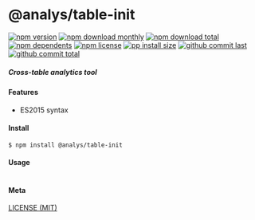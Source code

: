 # @analys/table-init

[![npm version][badge-npm-version]][url-npm]
[![npm download monthly][badge-npm-download-monthly]][url-npm]
[![npm download total][badge-npm-download-total]][url-npm]
[![npm dependents][badge-npm-dependents]][url-github]
[![npm license][badge-npm-license]][url-npm]
[![pp install size][badge-pp-install-size]][url-pp]
[![github commit last][badge-github-last-commit]][url-github]
[![github commit total][badge-github-commit-count]][url-github]

[//]: <> (Shields)
[badge-npm-version]: https://flat.badgen.net/npm/cell/@analys/table-init
[badge-npm-download-monthly]: https://flat.badgen.net/npm/dm/@analys/table-init
[badge-npm-download-total]:https://flat.badgen.net/npm/dt/@analys/table-init
[badge-npm-dependents]: https://flat.badgen.net/npm/dependents/@analys/table-init
[badge-npm-license]: https://flat.badgen.net/npm/license/@analys/table-init
[badge-pp-install-size]: https://flat.badgen.net/packagephobia/install/@analys/table-init
[badge-github-last-commit]: https://flat.badgen.net/github/last-commit/hoyeungw/analys
[badge-github-commit-count]: https://flat.badgen.net/github/commits/hoyeungw/analys

[//]: <> (Link)
[url-npm]: https://npmjs.org/package/@analys/table-init
[url-pp]: https://packagephobia.now.sh/result?p=@analys/table-init
[url-github]: https://github.com/hoyeungw/analys

##### Cross-table analytics tool

#### Features

- ES2015 syntax

#### Install
```console
$ npm install @analys/table-init
```

#### Usage
```js
```

#### Meta
[LICENSE (MIT)](/LICENSE)
